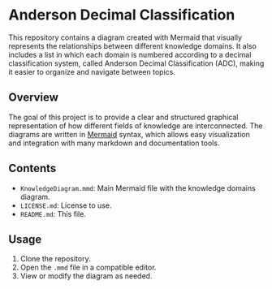 # Anderson Decimal Classification

This repository contains a diagram created with Mermaid that visually represents the relationships between different knowledge domains. It also includes a list in which each domain is numbered according to a decimal classification system, called Anderson Decimal Classification (ADC), making it easier to organize and navigate between topics.

## Overview

The goal of this project is to provide a clear and structured graphical representation of how different fields of knowledge are interconnected. The diagrams are written in [Mermaid](https://mermaid-js.github.io/) syntax, which allows easy visualization and integration with many markdown and documentation tools.

## Contents

- `KnowledgeDiagram.mmd`: Main Mermaid file with the knowledge domains diagram.
- `LICENSE.md`: License to use.
- `README.md`: This file.

## Usage

1. Clone the repository.
2. Open the `.mmd` file in a compatible editor.
3. View or modify the diagram as needed.
